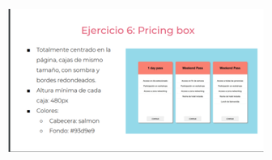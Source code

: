 ![](https://github.com/SamuelESuarezE/practicaModeladoEnCaja/blob/ejercicio_6/storage/img/ejercicio6.png)
